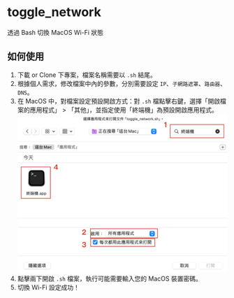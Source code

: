 # toggle_network

透過 Bash 切換 MacOS Wi-Fi 狀態

## 如何使用

1. 下載 or Clone 下專案，檔案名稱需要以 `.sh` 結尾。
2. 根據個人需求，修改檔案中內的參數，分別需要設定 `IP`、`子網路遮罩`、`路由器`、`DNS`。
3. 在 MacOS 中，對檔案設定預設開啟方式：對 `.sh` 檔點擊右鍵，選擇「開啟檔案的應用程式」 > 「其他」，並指定使用「終端機」為預設開啟應用程式。
![設定應用程式預設開啟方式](/Image01.jpg)
4. 點擊兩下開啟 `.sh` 檔案，執行可能需要輸入您的 MacOS 裝置密碼。
5. 切換 Ｗi-Fi 設定成功！
